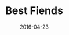 ---
layout: post
title: Best Fiends
date: 2016-04-23
name: best_fiends
img: best_fiends_tab.png
alt: image-alt
description: "There be slugs!"
image_items: [
    {
        title: best fiends,
        video: Sequence 01_1.mp4,
        description: "Cinematic Proposal"
    },
    {
        img: SLG_0010_process_001.jpg,
        description: ""
    },
    {
        img: SLG_2.jpg,
        description: ""
    },
    {
        img: SLG_3.jpg,
        description: ""
    },
    {
        img: SLG_0020_stills_01.jpg,
        description: ""
    },
    
]
---